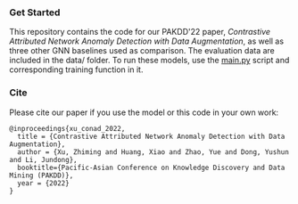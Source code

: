 ### Get Started
This repository contains the code for our PAKDD'22 paper, *Contrastive Attributed Network Anomaly Detection with Data Augmentation*, as well as three other GNN baselines used as comparison.
The evaluation data are included in the data/ folder. To run these models, use the [main.py](main.py) script and corresponding training function in it.

### Cite
Please cite our paper if you use the model or this code in your own work:
```
@inproceedings{xu_conad_2022,
  title = {Contrastive Attributed Network Anomaly Detection with Data Augmentation},
  author = {Xu, Zhiming and Huang, Xiao and Zhao, Yue and Dong, Yushun and Li, Jundong},
  booktitle={Pacific-Asian Conference on Knowledge Discovery and Data Mining (PAKDD)},
  year = {2022}
}
```

